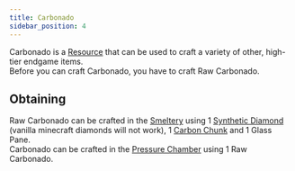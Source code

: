 ```yaml
---
title: Carbonado
sidebar_position: 4
---
```


Carbonado is a [Resource](/docs/Slimefun/Resources) that can be used to craft a variety of other, high-tier endgame items.  
Before you can craft Carbonado, you have to craft Raw Carbonado.

## Obtaining

Raw Carbonado can be crafted in the [Smeltery](Smeltery) using 1 [Synthetic Diamond](Synthetic-Diamond) (vanilla minecraft diamonds will not work), 1 [Carbon Chunk](Carbon) and 1 Glass Pane.  
Carbonado can be crafted in the [Pressure Chamber](Pressure-Chamber) using 1 Raw Carbonado.
